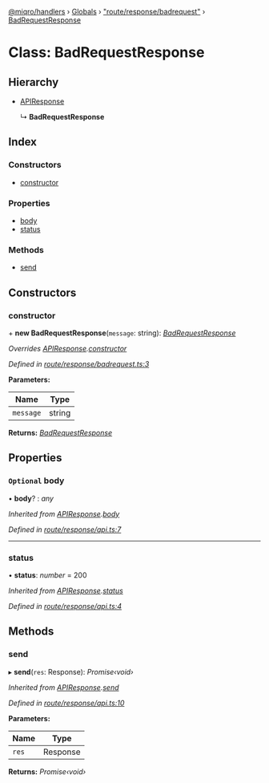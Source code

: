 [@miqro/handlers](../README.md) › [Globals](../globals.md) › ["route/response/badrequest"](../modules/_route_response_badrequest_.md) › [BadRequestResponse](_route_response_badrequest_.badrequestresponse.md)

# Class: BadRequestResponse

## Hierarchy

* [APIResponse](_route_response_api_.apiresponse.md)

  ↳ **BadRequestResponse**

## Index

### Constructors

* [constructor](_route_response_badrequest_.badrequestresponse.md#constructor)

### Properties

* [body](_route_response_badrequest_.badrequestresponse.md#optional-body)
* [status](_route_response_badrequest_.badrequestresponse.md#status)

### Methods

* [send](_route_response_badrequest_.badrequestresponse.md#send)

## Constructors

###  constructor

\+ **new BadRequestResponse**(`message`: string): *[BadRequestResponse](_route_response_badrequest_.badrequestresponse.md)*

*Overrides [APIResponse](_route_response_api_.apiresponse.md).[constructor](_route_response_api_.apiresponse.md#constructor)*

*Defined in [route/response/badrequest.ts:3](https://github.com/claukers/miqro-express/blob/56b5831/src/route/response/badrequest.ts#L3)*

**Parameters:**

Name | Type |
------ | ------ |
`message` | string |

**Returns:** *[BadRequestResponse](_route_response_badrequest_.badrequestresponse.md)*

## Properties

### `Optional` body

• **body**? : *any*

*Inherited from [APIResponse](_route_response_api_.apiresponse.md).[body](_route_response_api_.apiresponse.md#optional-body)*

*Defined in [route/response/api.ts:7](https://github.com/claukers/miqro-express/blob/56b5831/src/route/response/api.ts#L7)*

___

###  status

• **status**: *number* = 200

*Inherited from [APIResponse](_route_response_api_.apiresponse.md).[status](_route_response_api_.apiresponse.md#status)*

*Defined in [route/response/api.ts:4](https://github.com/claukers/miqro-express/blob/56b5831/src/route/response/api.ts#L4)*

## Methods

###  send

▸ **send**(`res`: Response): *Promise‹void›*

*Inherited from [APIResponse](_route_response_api_.apiresponse.md).[send](_route_response_api_.apiresponse.md#send)*

*Defined in [route/response/api.ts:10](https://github.com/claukers/miqro-express/blob/56b5831/src/route/response/api.ts#L10)*

**Parameters:**

Name | Type |
------ | ------ |
`res` | Response |

**Returns:** *Promise‹void›*
